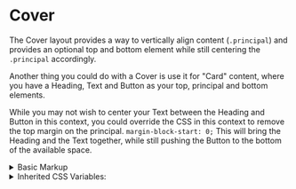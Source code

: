 <!-- This is the general documentation layout. Add or remove any sections as needed, but try to stay consistent across components. -->
# Cover

The Cover layout provides a way to vertically align content (`.principal`) and provides an optional top and bottom element while still centering the `.principal` accordingly.

Another thing you could do with a Cover is use it for "Card" content, where you have a Heading, Text and Button as your top, principal and bottom elements.

While you may not wish to center your Text between the Heading and Button in this context, you could override the CSS in this context to remove the top margin on the principal. `margin-block-start: 0;` This will bring the Heading and the Text together, while still pushing the Button to the bottom of the available space.

<details>
  <summary>Basic Markup</summary>
  ```
  <div class="cover">
    <div></div>
    <div class="principal"></div>
    <div></div>
  </div>
  ```
</details>

<details>
  <summary>Inherited CSS Variables:</summary>
  - `--space`: *(--s0)* Sets the gap value between cover sections. Be sure to use the "Modal Scale" variables, `--s*`, though the default should be good for most cases.
  - `--cover-height`: *(100vh)* Sets the MINIMUM height of the cover.
  - `--cover-padding`: *(--s0)* By default the Cover layout has padding around the wrapping div. You may wish to have the cover go edge to edge (0), or some other padding value.
</details>
